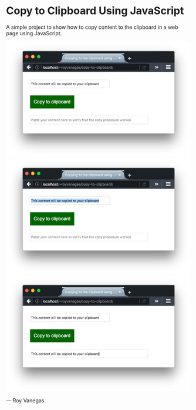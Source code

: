 # Copy to Clipboard Using JavaScript

A simple project to show how to copy content to the clipboard in a web page using JavaScript.

![Shows the project before the copy routine.](img/before.png)
![Shows the project during the copy routine.](img/during.png)
![Shows the project after having copied from the first text box to the second.](img/after.png)

— Roy Vanegas
